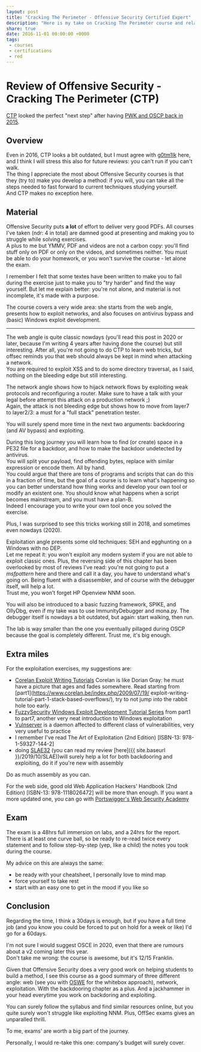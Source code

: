 ```yaml
---
layout: post
title: "Cracking The Perimeter - Offensive Security Certified Expert"
description: "Here is my take on Cracking The Perimeter course and relative exam for Offensive Security Certified Expert"
share: true
date: 2016-11-01 00:00:00 +0000
tags:
 - courses
 - certifications
 - red
---
```


# Review of Offensive Security - Cracking The Perimeter (CTP)

[CTP](https://www.offensive-security.com/ctp-osce/) looked the perfect "next step" after having [PWK and OSCP back in 2015]({{site.baseurl}}/2015/08/Offensive-Security-Certified-Professional).

## Overview

Even in 2016, CTP looks a bit outdated, but I must agree with [g0tm1lk](https://blog.g0tmi1k.com/2013/08/cracking-perimeter-ctp-offensive/) here, and I think I will stress this also for future reviews: you can't run if you can't walk.  
The thing I appreciate the most about Offensive Security courses is that they (try to) make you develop a method: if you will, you can take all the steps needed to fast forward to current techniques studying yourself.  
And CTP makes no exception here.


## Material

Offensive Security puts **a lot** of effort to deliver very good PDFs. All courses I've taken (ndr: 4 in total) are damned good at presenting and making you to struggle while solving exercises.  
A plus to me but YMMV, PDF and videos are not a carbon copy: you'll find stuff only on PDF or only on the videos, and sometimes neither. You must be able to do your homework, or you won't survive the course - let alone the exam.

I remember I felt that some textes have been written to make you to fail during the exercise just to make you to "try harder" and find the way yourself. But let me explain better: you're not alone, and material is not incomplete, it's made with a purpose.

The course covers a very wide area: she starts from the web angle, presents how to exploit networks, and also focuses on antivirus bypass and (basic) Windows exploit development.

---

The web angle is quite classic nowdays (you'll read this post in 2020 or later, because I'm writing 4 years after having done the course) but still interesting. After all, you're not going to do CTP to learn web tricks, but offsec reminds you that web should always be kept in mind when attacking a network.  
You are required to exploit XSS and to do some directory traversal, as I said, nothing on the bleeding edge but still interesting.

The network angle shows how to hijack network flows by exploiting weak protocols and reconfiguring a router. Make sure to have a talk with your legal before attempt this attack on a production network ;)  
Again, the attack is not bleeding edge but shows how to move from layer7 to layer2/3: a must for a "full stack" penetration tester.

You will surely spend more time in the next two arguments: backdooring (and AV bypass) and exploiting.

During this long journey you will learn how to find (or create) space in a PE32 file for a backdoor, and how to make the backdoor undetected by antivirus.  
You will split your payload, find offending bytes, replace with similar expression or encode them. All by hand.  
You could argue that there are tons of programs and scripts that can do this in a fraction of time, but the goal of a course is to learn what's happening so you can better understand how thing works and develop your own tool or modify an existent one. You should know what happens when a script becomes mainstream, and you must have a plan-B.  
Indeed I encourage you to write your own tool once you solved the exercise.

Plus, I was surprised to see this tricks working still in 2018, and sometimes even nowdays (2020).

Exploitation angle presents some old techniques: SEH and egghunting on a Windows with no DEP.  
Let me repeat it: you won't exploit any modern system if you are not able to exploit classic ones. Plus, the reversing side of this chapter has been overlooked by most of reviews I've read: you're not going to put a *msfpattern* here and there and call it a day, you have to understand what's going on. Being fluent with a disassembler, and of course with the debugger itself, will help a lot.  
Trust me, you won't forget HP Openview NNM soon.

You will also be introduced to a basic fuzzing framework, SPIKE, and OllyDbg, even if my take was to use ImmunityDebugger and mona.py. The debugger itself is nowdays a bit outdated, but again: start walking, then run.

The lab is way smaller than the one you eventually pillaged during OSCP because the goal is completely different. Trust me, it's big enough.

## Extra miles

For the exploitation exercises, my suggestions are:
* [Corelan Exploit Writing Tutorials](https://www.corelan.be/index.php/articles/) Corelan is like Dorian Gray: he must have a picture that ages and fades somewhere. Read starting from [part1](https://www.corelan.be/index.php/2009/07/19/  exploit-writing-tutorial-part-1-stack-based-overflows/), try to not jump into the rabbit hole too early.
* [FuzzySecurity Windows Exploit Development Tutorial Series](https://www.fuzzysecurity.com/tutorials.html) from part1 to part7, another very neat introduction to Windows exploitation
* [Vulnserver](http://www.thegreycorner.com/p/vulnserver.html) is a daemon affected to different class of vulnerabilities, very very useful to practice
* I remember I've read The Art of Exploitation (2nd Edition) [ISBN-13: 978-1-59327-144-2]
* doing [SLAE32](https://www.pentesteracademy.com/course?id=3) (you can read my review [here]({{ site.baseurl }}/2019/10/SLAE))will surely help a lot for both backdooring and exploiting, do it if you're new with assembly

Do as much assembly as you can.

For the web side, good old Web Application Hackers' Handbook (2nd Edition) [ISBN-13: 978-1118026472] will be more than enough. If you want a more updated one, you can go with [Portswigger's Web Security Academy](https://portswigger.net/web-security)


## Exam

The exam is a 48hrs full immersion on labs, and a 24hrs for the report.  
There is at least one curve ball, so be ready to re-read twice every statement and to follow step-by-step (yep, like a child) the notes you took during the course.

My advice on this are always the same:
* be ready with your cheatsheet, I personally love to mind map
* force yourself to take rest
* start with an easy one to get in the mood if you like so

## Conclusion

Regarding the time, I think a 30days is enough, but if you have a full time job (and you know you could be forced to put on hold for a week or like) I'd go for a 60days.

I'm not sure I would suggest OSCE in 2020, even that there are rumours about a v2 coming later this year.  
Don't take me wrong: the course is awesome, but it's 12/15 Franklin.

Given that Offensive Security does a very good work on helping students to build a method, I see this course as a good summary of three different angle: web (see you with [OSWE]({{site.baseurl}}/2019/08/Offensive-Security-Web-Expert) for the whitebox approach), network, exploitation. With the backdooring chapter as a plus. And a jackhammer in your head everytime you work on backdoring and exploiting.

You can surely follow the syllabus and find similar resources online, but you quite surely won't struggle like exploiting NNM. Plus, OffSec exams gives an unparalled thrill.

To me, exams' are worth a big part of the journey.

Personally, I would re-take this one: company's budget will surely cover.
